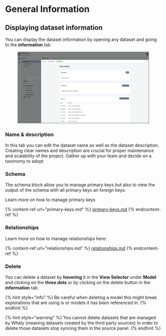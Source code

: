 # General Information

## Displaying dataset information

You can display the dataset information by opening any dataset and going to the **information** tab

<figure><img src="../../../.gitbook/assets/image (17) (2).png" alt=""><figcaption></figcaption></figure>

### Name & description

In this tab you can edit the dataset name as well as the dataset description. Creating clear names and description are crucial for proper maintenance and scalability of the project. Gather up with your team and decide on a taxonomy to adopt

### Schema

The schema block allow you to manage primary keys but also to view the output of the schema with all primary keys an foreign keys.

Learn more on how to manage primary keys

{% content-ref url="primary-keys.md" %}
[primary-keys.md](primary-keys.md)
{% endcontent-ref %}

### Relationships

Learn more on how to manage relationships here:

{% content-ref url="relationships.md" %}
[relationships.md](relationships.md)
{% endcontent-ref %}

### Delete

You can delete a dataset by **hovering** it in the **View Selector** under **Model** and clicking on the **three dots** or by clicking on the delete button in the **information** tab.

{% hint style="info" %}
Be careful when deleting a model this might break explorations that are using is or models it has been referenced in.
{% endhint %}

{% hint style="warning" %}
You cannot delete datasets that are managed by Whaly (meaning datasets created by the third party sources) In order to delete those datasets stop syncing them in the source panel.
{% endhint %}
